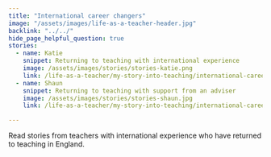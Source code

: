 ```yaml
---
title: "International career changers"
image: "/assets/images/life-as-a-teacher-header.jpg"
backlink: "../../"
hide_page_helpful_question: true
stories:
  - name: Katie
    snippet: Returning to teaching with international experience
    image: /assets/images/stories/stories-katie.png
    link: /life-as-a-teacher/my-story-into-teaching/international-career-changers/returning-to-teaching-with-international-experience
  - name: Shaun
    snippet: Returning to teaching with support from an adviser
    image: /assets/images/stories/stories-shaun.jpg
    link: /life-as-a-teacher/my-story-into-teaching/international-career-changers/returning-to-teaching-with-support-from-an-adviser

---
```


Read stories from teachers with international experience who have returned to teaching in England.
